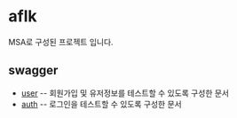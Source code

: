 # aflk
MSA로 구성된 프로젝트 입니다.

## swagger
* [user](http://52.79.162.165:8000/user/swagger-ui) -- 회원가입 및 유저정보를 테스트할 수 있도록 구성한 문서
* [auth](http://52.79.162.165:8000/auth/swagger-ui) -- 로그인을 테스트할 수 있도록 구성한 문서
